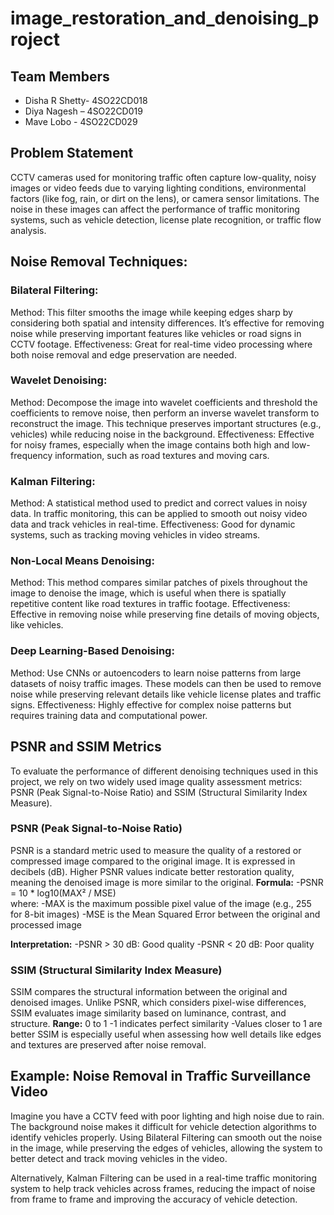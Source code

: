 # image_restoration_and_denoising_project

## Team Members
- Disha R Shetty- 4SO22CD018
- Diya Nagesh – 4SO22CD019
- Mave Lobo - 4SO22CD029

## Problem Statement
CCTV cameras used for monitoring traffic often capture low-quality, noisy images or video feeds due to varying lighting conditions, environmental factors (like fog, rain, or dirt on the lens), or camera sensor limitations. The noise in these images can affect the performance of traffic monitoring systems, such as vehicle detection, license plate recognition, or traffic flow analysis.

## Noise Removal Techniques:
### Bilateral Filtering:
Method: This filter smooths the image while keeping edges sharp by considering both spatial and intensity differences. It’s effective for removing noise while preserving important features like vehicles or road signs in CCTV footage.
Effectiveness: Great for real-time video processing where both noise removal and edge preservation are needed.

### Wavelet Denoising:
Method: Decompose the image into wavelet coefficients and threshold the coefficients to remove noise, then perform an inverse wavelet transform to reconstruct the image. This technique preserves important structures (e.g., vehicles) while reducing noise in the background.
Effectiveness: Effective for noisy frames, especially when the image contains both high and low-frequency information, such as road textures and moving cars.

### Kalman Filtering:
Method: A statistical method used to predict and correct values in noisy data. In traffic monitoring, this can be applied to smooth out noisy video data and track vehicles in real-time.
Effectiveness: Good for dynamic systems, such as tracking moving vehicles in video streams.

### Non-Local Means Denoising:
Method: This method compares similar patches of pixels throughout the image to denoise the image, which is useful when there is spatially repetitive content like road textures in traffic footage.
Effectiveness: Effective in removing noise while preserving fine details of moving objects, like vehicles.

### Deep Learning-Based Denoising:
Method: Use CNNs or autoencoders to learn noise patterns from large datasets of noisy traffic images. These models can then be used to remove noise while preserving relevant details like vehicle license plates and traffic signs.
Effectiveness: Highly effective for complex noise patterns but requires training data and computational power.

## PSNR and SSIM Metrics
To evaluate the performance of different denoising techniques used in this project, we rely on two widely used image quality assessment metrics: PSNR (Peak Signal-to-Noise Ratio) and SSIM (Structural Similarity Index Measure).

### PSNR (Peak Signal-to-Noise Ratio)
PSNR is a standard metric used to measure the quality of a restored or compressed image compared to the original image. It is expressed in decibels (dB). Higher PSNR values indicate better restoration quality, meaning the denoised image is more similar to the original.
**Formula:**
-PSNR = 10 * log10(MAX² / MSE)   
where:
-MAX is the maximum possible pixel value of the image (e.g., 255 for 8-bit images)
-MSE is the Mean Squared Error between the original and processed image

**Interpretation:**
-PSNR > 30 dB: Good quality
-PSNR < 20 dB: Poor quality

### SSIM (Structural Similarity Index Measure)
SSIM compares the structural information between the original and denoised images. Unlike PSNR, which considers pixel-wise differences, SSIM evaluates image similarity based on luminance, contrast, and structure.
**Range:** 0 to 1
-1 indicates perfect similarity
-Values closer to 1 are better
SSIM is especially useful when assessing how well details like edges and textures are preserved after noise removal.

## Example: Noise Removal in Traffic Surveillance Video
Imagine you have a CCTV feed with poor lighting and high noise due to rain. The background noise makes it difficult for vehicle detection algorithms to identify vehicles properly. Using Bilateral Filtering can smooth out the noise in the image, while preserving the edges of vehicles, allowing the system to better detect and track moving vehicles in the video.

Alternatively, Kalman Filtering can be used in a real-time traffic monitoring system to help track vehicles across frames, reducing the impact of noise from frame to frame and improving the accuracy of vehicle detection.
